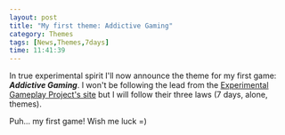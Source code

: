 ```yaml
---
layout: post
title: "My first theme: Addictive Gaming"
category: Themes
tags: [News,Themes,7days]
time: 11:41:39
---
```

In true experimental spirit I'll now announce the theme for my first game: ***Addictive Gaming***. I won't be following the lead from the [Experimental Gameplay Project's site](http://experimentalgameplay.com/) but I will follow their three laws (7 days, alone, themes).

Puh... my first game! Wish me luck =)

